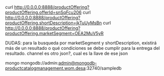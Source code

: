 curl http://0.0.0.0:8888/productOffering?productOffering.offerId=snSqFcu206
curl http://0.0.0.0:8888/productOffering?productOffering.shortDescription=jkTuUyMsBn
curl http://0.0.0.0:8888/productOffering?productOffering.marketSegment=OEA2MuV5yR



DUDAS:
para la busqueda por marketSegment y shortDescription, existirá más de un resultado o qué condiciones se debe cumplir para la entrega del resultado.
channel es otro json?, cual es la llave de ese json


mongo mongodb://admin:admin@mongodb-productcatalogmanagement.wom.desa:32740/sampledb
